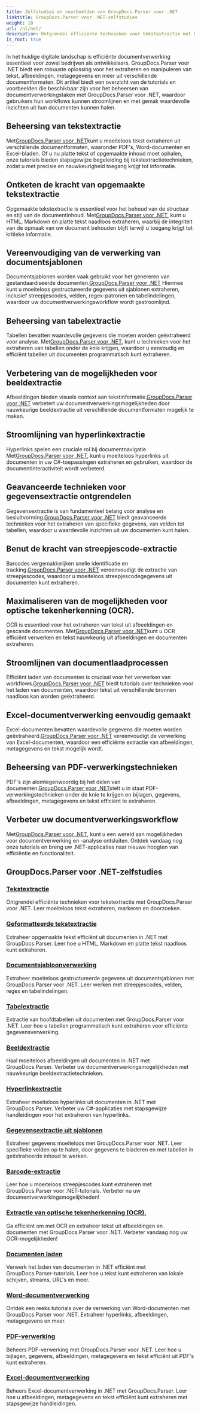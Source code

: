 ```yaml
---
title: Zelfstudies en voorbeelden van GroupDocs.Parser voor .NET
linktitle: GroupDocs.Parser voor .NET-zelfstudies
weight: 10
url: /nl/net/
description: Ontgrendel efficiënte technieken voor tekstextractie met GroupDocs.Parser voor .NET. Extraheer, markeer en zoek tekst naadloos voor een betere documentverwerking.
is_root: true
---
```

In het huidige digitale landschap is efficiënte documentverwerking essentieel voor zowel bedrijven als ontwikkelaars. GroupDocs.Parser voor .NET biedt een robuuste oplossing voor het extraheren en manipuleren van tekst, afbeeldingen, metagegevens en meer uit verschillende documentformaten. Dit artikel biedt een overzicht van de tutorials en voorbeelden die beschikbaar zijn voor het beheersen van documentverwerkingstaken met GroupDocs.Parser voor .NET, waardoor gebruikers hun workflows kunnen stroomlijnen en met gemak waardevolle inzichten uit hun documenten kunnen halen.

## Beheersing van tekstextractie
 Met[GroupDocs.Parser voor .NET](./text-extraction/)kunt u moeiteloos tekst extraheren uit verschillende documentformaten, waaronder PDF's, Word-documenten en Excel-bladen. Of u nu platte tekst of opgemaakte inhoud moet ophalen, onze tutorials bieden stapsgewijze begeleiding bij tekstextractietechnieken, zodat u met precisie en nauwkeurigheid toegang krijgt tot informatie.

## Ontketen de kracht van opgemaakte tekstextractie
 Opgemaakte tekstextractie is essentieel voor het behoud van de structuur en stijl van de documentinhoud. Met[GroupDocs.Parser voor .NET](./formatted-text-extraction/), kunt u HTML, Markdown en platte tekst naadloos extraheren, waarbij de integriteit van de opmaak van uw document behouden blijft terwijl u toegang krijgt tot kritieke informatie.

## Vereenvoudiging van de verwerking van documentsjablonen
 Documentsjablonen worden vaak gebruikt voor het genereren van gestandaardiseerde documenten.[GroupDocs.Parser voor .NET](./document-template-processing/) Hiermee kunt u moeiteloos gestructureerde gegevens uit sjablonen extraheren, inclusief streepjescodes, velden, regex-patronen en tabelindelingen, waardoor uw documentverwerkingsworkflow wordt gestroomlijnd.

## Beheersing van tabelextractie
Tabellen bevatten waardevolle gegevens die moeten worden geëxtraheerd voor analyse. Met[GroupDocs.Parser voor .NET](./table-extraction/), kunt u technieken voor het extraheren van tabellen onder de knie krijgen, waardoor u eenvoudig en efficiënt tabellen uit documenten programmatisch kunt extraheren.

## Verbetering van de mogelijkheden voor beeldextractie
 Afbeeldingen bieden visuele context aan tekstinformatie.[GroupDocs.Parser voor .NET](./image-extraction/) verbetert uw documentverwerkingsmogelijkheden door nauwkeurige beeldextractie uit verschillende documentformaten mogelijk te maken.

## Stroomlijning van hyperlinkextractie
 Hyperlinks spelen een cruciale rol bij documentnavigatie. Met[GroupDocs.Parser voor .NET](./hyperlink-extraction/), kunt u moeiteloos hyperlinks uit documenten in uw C#-toepassingen extraheren en gebruiken, waardoor de documentinteractiviteit wordt verbeterd.

## Geavanceerde technieken voor gegevensextractie ontgrendelen
 Gegevensextractie is van fundamenteel belang voor analyse en besluitvorming.[GroupDocs.Parser voor .NET](./data-extraction-from-templates/) biedt geavanceerde technieken voor het extraheren van specifieke gegevens, van velden tot tabellen, waardoor u waardevolle inzichten uit uw documenten kunt halen.

## Benut de kracht van streepjescode-extractie
Barcodes vergemakkelijken snelle identificatie en tracking.[GroupDocs.Parser voor .NET](./barcode-extraction/) vereenvoudigt de extractie van streepjescodes, waardoor u moeiteloos streepjescodegegevens uit documenten kunt extraheren.

## Maximaliseren van de mogelijkheden voor optische tekenherkenning (OCR).
 OCR is essentieel voor het extraheren van tekst uit afbeeldingen en gescande documenten. Met[GroupDocs.Parser voor .NET](./ocr-extraction/)kunt u OCR efficiënt verwerken en tekst nauwkeurig uit afbeeldingen en documenten extraheren.

## Stroomlijnen van documentlaadprocessen
 Efficiënt laden van documenten is cruciaal voor het verwerken van workflows.[GroupDocs.Parser voor .NET](./document-loading/) biedt tutorials over technieken voor het laden van documenten, waardoor tekst uit verschillende bronnen naadloos kan worden geëxtraheerd.

## Excel-documentverwerking eenvoudig gemaakt
 Excel-documenten bevatten waardevolle gegevens die moeten worden geëxtraheerd.[GroupDocs.Parser voor .NET](./excel-document-processing/) vereenvoudigt de verwerking van Excel-documenten, waardoor een efficiënte extractie van afbeeldingen, metagegevens en tekst mogelijk wordt.

## Beheersing van PDF-verwerkingstechnieken
 PDF's zijn alomtegenwoordig bij het delen van documenten.[GroupDocs.Parser voor .NET](./pdf-processing/)stelt u in staat PDF-verwerkingstechnieken onder de knie te krijgen en bijlagen, gegevens, afbeeldingen, metagegevens en tekst efficiënt te extraheren.

## Verbeter uw documentverwerkingsworkflow
 Met[GroupDocs.Parser voor .NET](./word-document-processing/), kunt u een wereld aan mogelijkheden voor documentverwerking en -analyse ontsluiten. Ontdek vandaag nog onze tutorials en breng uw .NET-applicaties naar nieuwe hoogten van efficiëntie en functionaliteit.

## GroupDocs.Parser voor .NET-zelfstudies
### [Tekstextractie](./text-extraction/)
Ontgrendel efficiënte technieken voor tekstextractie met GroupDocs.Parser voor .NET. Leer moeiteloos tekst extraheren, markeren en doorzoeken.
### [Geformatteerde tekstextractie](./formatted-text-extraction/)
Extraheer opgemaakte tekst efficiënt uit documenten in .NET met GroupDocs.Parser. Leer hoe u HTML, Markdown en platte tekst naadloos kunt extraheren.
### [Documentsjabloonverwerking](./document-template-processing/)
Extraheer moeiteloos gestructureerde gegevens uit documentsjablonen met GroupDocs.Parser voor .NET. Leer werken met streepjescodes, velden, regex en tabelindelingen.
### [Tabelextractie](./table-extraction/)
Extractie van hoofdtabellen uit documenten met GroupDocs.Parser voor .NET. Leer hoe u tabellen programmatisch kunt extraheren voor efficiënte gegevensverwerking.
### [Beeldextractie](./image-extraction/)
Haal moeiteloos afbeeldingen uit documenten in .NET met GroupDocs.Parser. Verbeter uw documentverwerkingsmogelijkheden met nauwkeurige beeldextractietechnieken.
### [Hyperlinkextractie](./hyperlink-extraction/)
Extraheer moeiteloos hyperlinks uit documenten in .NET met GroupDocs.Parser. Verbeter uw C#-applicaties met stapsgewijze handleidingen voor het extraheren van hyperlinks.
### [Gegevensextractie uit sjablonen](./data-extraction-from-templates/)
Extraheer gegevens moeiteloos met GroupDocs.Parser voor .NET. Leer specifieke velden op te halen, door gegevens te bladeren en met tabellen in geëxtraheerde inhoud te werken.
### [Barcode-extractie](./barcode-extraction/)
Leer hoe u moeiteloos streepjescodes kunt extraheren met GroupDocs.Parser voor .NET-tutorials. Verbeter nu uw documentverwerkingsmogelijkheden!
### [Extractie van optische tekenherkenning (OCR).](./ocr-extraction/)
Ga efficiënt om met OCR en extraheer tekst uit afbeeldingen en documenten met GroupDocs.Parser voor .NET. Verbeter vandaag nog uw OCR-mogelijkheden!
### [Documenten laden](./document-loading/)
Verwerk het laden van documenten in .NET efficiënt met GroupDocs.Parser-tutorials. Leer hoe u tekst kunt extraheren van lokale schijven, streams, URL's en meer.
### [Word-documentverwerking](./word-document-processing/)
Ontdek een reeks tutorials over de verwerking van Word-documenten met GroupDocs.Parser voor .NET. Extraheer hyperlinks, afbeeldingen, metagegevens en meer.
### [PDF-verwerking](./pdf-processing/)
Beheers PDF-verwerking met GroupDocs.Parser voor .NET. Leer hoe u bijlagen, gegevens, afbeeldingen, metagegevens en tekst efficiënt uit PDF's kunt extraheren.
### [Excel-documentverwerking](./excel-document-processing/)
Beheers Excel-documentverwerking in .NET met GroupDocs.Parser. Leer hoe u afbeeldingen, metagegevens en tekst efficiënt kunt extraheren met stapsgewijze handleidingen.